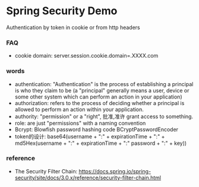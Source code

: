 Spring Security Demo
=============================

Authentication by token in cookie or from http headers


### FAQ

* cookie domain: server.session.cookie.domain=.XXXX.com

### words

* authentication:  "Authentication" is the process of establishing a principal is who they claim to be (a "principal" generally means a user, device or some other system which can perform an action in your application)
* authorization: refers to the process of deciding whether a principal is allowed to perform an action within your application.
* authority: "permission" or a "right", 批准,准许 grant access to something.
* role: are just "permissions" with a naming convention
* Bcrypt: Blowfish password hashing code  BCryptPasswordEncoder
* token的设计: base64(username + ":" + expirationTime + ":" + md5Hex(username + ":" + expirationTime + ":" password + ":" + key))

### reference

* The Security Filter Chain: https://docs.spring.io/spring-security/site/docs/3.0.x/reference/security-filter-chain.html
